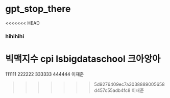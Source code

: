 # gpt_stop_there

<<<<<<< HEAD
### hihihihi    
빅맥지수
cpi 
lsbigdataschool
크아앙아
=======
111111
222222
333333
444444
이재준
>>>>>>> 5d9276409ec7a3038889005658d457c55adb4fc8
이재준